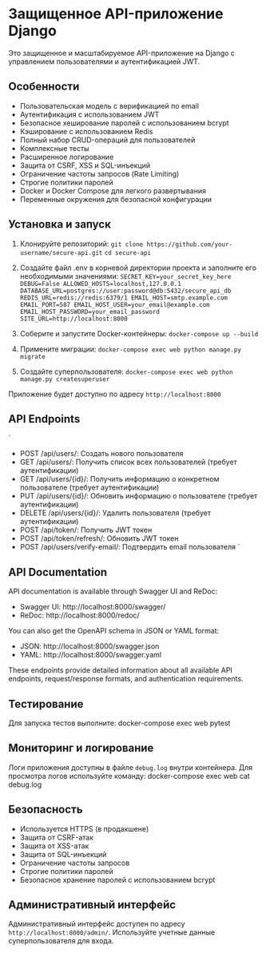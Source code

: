 # Защищенное API-приложение Django

Это защищенное и масштабируемое API-приложение на Django с управлением пользователями и аутентификацией JWT.

## Особенности

- Пользовательская модель с верификацией по email
- Аутентификация с использованием JWT
- Безопасное хеширование паролей с использованием bcrypt
- Кэширование с использованием Redis
- Полный набор CRUD-операций для пользователей
- Комплексные тесты
- Расширенное логирование
- Защита от CSRF, XSS и SQL-инъекций
- Ограничение частоты запросов (Rate Limiting)
- Строгие политики паролей
- Docker и Docker Compose для легкого развертывания
- Переменные окружения для безопасной конфигурации

## Установка и запуск

1. Клонируйте репозиторий:
   `git clone https://github.com/your-username/secure-api.git`
   `cd secure-api`

2. Создайте файл .env в корневой директории проекта и заполните его необходимыми значениями:
   `SECRET_KEY=your_secret_key_here
DEBUG=False
ALLOWED_HOSTS=localhost,127.0.0.1
DATABASE_URL=postgres://user:password@db:5432/secure_api_db
REDIS_URL=redis://redis:6379/1
EMAIL_HOST=smtp.example.com
EMAIL_PORT=587
EMAIL_HOST_USER=your_email@example.com
EMAIL_HOST_PASSWORD=your_email_password
SITE_URL=http://localhost:8000`

3. Соберите и запустите Docker-контейнеры:
   `docker-compose up --build`

4. Примените миграции:
   `docker-compose exec web python manage.py migrate`

5. Создайте суперпользователя:
   `docker-compose exec web python manage.py createsuperuser`

Приложение будет доступно по адресу `http://localhost:8000`

## API Endpoints

`

- POST /api/users/: Создать нового пользователя
- GET /api/users/: Получить список всех пользователей (требует аутентификации)
- GET /api/users/{id}/: Получить информацию о конкретном пользователе (требует аутентификации)
- PUT /api/users/{id}/: Обновить информацию о пользователе (требует аутентификации)
- DELETE /api/users/{id}/: Удалить пользователя (требует аутентификации)
- POST /api/token/: Получить JWT токен
- POST /api/token/refresh/: Обновить JWT токен
- POST /api/users/verify-email/: Подтвердить email пользователя
  `

## API Documentation

API documentation is available through Swagger UI and ReDoc:

- Swagger UI: http://localhost:8000/swagger/
- ReDoc: http://localhost:8000/redoc/

You can also get the OpenAPI schema in JSON or YAML format:

- JSON: http://localhost:8000/swagger.json
- YAML: http://localhost:8000/swagger.yaml

These endpoints provide detailed information about all available API endpoints, request/response formats, and authentication requirements.

## Тестирование

Для запуска тестов выполните:
docker-compose exec web pytest

## Мониторинг и логирование

Логи приложения доступны в файле `debug.log` внутри контейнера. Для просмотра логов используйте команду:
docker-compose exec web cat debug.log

## Безопасность

- Используется HTTPS (в продакшене)
- Защита от CSRF-атак
- Защита от XSS-атак
- Защита от SQL-инъекций
- Ограничение частоты запросов
- Строгие политики паролей
- Безопасное хранение паролей с использованием bcrypt

## Административный интерфейс

Административный интерфейс доступен по адресу `http://localhost:8000/admin/`. Используйте учетные данные суперпользователя для входа.

